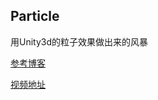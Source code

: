 ## Particle

用Unity3d的粒子效果做出来的风暴

[参考博客](https://blog.csdn.net/simba_scorpio/article/details/51251126)

[视频地址](https://www.bilibili.com/video/av23259917/)